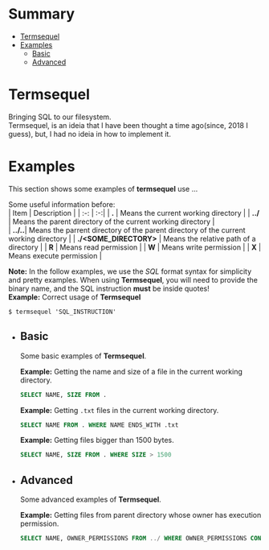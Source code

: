 # Summary
- [Termsequel](#Termsequel)    
- [Examples](#Examples)
    - [Basic](#Basic)
    - [Advanced](#Advanced)
    
# Termsequel
Bringing SQL to our filesystem.      
Termsequel, is an ideia that I have been thought a time ago(since, 2018 I guess), but, I had no ideia in how to implement it.  

# Examples
This section shows some examples of **termsequel** use ...

Some useful information before:       
| Item | Description | 
| :-:  | :-:|
| **.**    | Means the current working directory |
| **../**  | Means the parent directory of the current working directory |  
| **../..**| Means the parrent directory of the parent directory of the current working directory |
| **./<SOME_DIRECTORY>** | Means the relative path of a directory |
| **R** | Means read permission |
| **W** | Means write permission |
| **X** | Means execute permission |


**Note:** In the follow examples, we use the *SQL* format syntax for simplicity and pretty examples. When using **Termsequel**, you will need to provide the binary name, and the SQL instruction **must** be inside quotes!   
**Example:** Correct usage of **Termsequel**  
```shell
$ termsequel 'SQL_INSTRUCTION'
```

- ## Basic

    Some basic examples of **Termsequel**.

    **Example:** Getting the name and size of a file in the current working directory. 
    ```sql
    SELECT NAME, SIZE FROM .
    ```

    **Example:** Getting `.txt` files in the current working directory.   
    ```sql
    SELECT NAME FROM . WHERE NAME ENDS_WITH .txt
    ```

    **Example:** Getting files bigger than 1500 bytes.   
    ```sql
    SELECT NAME, SIZE FROM . WHERE SIZE > 1500
    ```

- ## Advanced

    Some advanced examples of **Termsequel**.

    **Example:** Getting files from parent directory whose owner has execution permission.   
    ```sql
    SELECT NAME, OWNER_PERMISSIONS FROM ../ WHERE OWNER_PERMISSIONS CONTAINS X
    ```